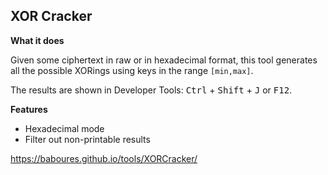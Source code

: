 ## XOR Cracker

**What it does**

Given some ciphertext in raw or in hexadecimal format, this tool generates all the possible XORings using keys in the range `[min,max]`.

The results are shown in Developer Tools: <kbd>Ctrl</kbd> + <kbd>Shift</kbd> + <kbd>J</kbd> or <kbd>F12</kbd>.


**Features**
- Hexadecimal mode
- Filter out non-printable results

https://baboures.github.io/tools/XORCracker/
